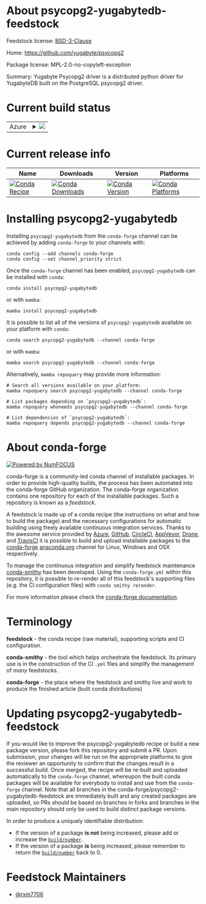 About psycopg2-yugabytedb-feedstock
===================================

Feedstock license: [BSD-3-Clause](https://github.com/conda-forge/psycopg2-yugabytedb-feedstock/blob/main/LICENSE.txt)

Home: https://github.com/yugabyte/psycopg2

Package license: MPL-2.0-no-copyleft-exception

Summary: Yugabyte Psycopg2 driver is a distributed python driver for YugabyteDB built on the PostgreSQL psycopg2 driver.

Current build status
====================


<table>
    
  <tr>
    <td>Azure</td>
    <td>
      <details>
        <summary>
          <a href="https://dev.azure.com/conda-forge/feedstock-builds/_build/latest?definitionId=21722&branchName=main">
            <img src="https://dev.azure.com/conda-forge/feedstock-builds/_apis/build/status/psycopg2-yugabytedb-feedstock?branchName=main">
          </a>
        </summary>
        <table>
          <thead><tr><th>Variant</th><th>Status</th></tr></thead>
          <tbody><tr>
              <td>linux_64_python3.10.____cpython</td>
              <td>
                <a href="https://dev.azure.com/conda-forge/feedstock-builds/_build/latest?definitionId=21722&branchName=main">
                  <img src="https://dev.azure.com/conda-forge/feedstock-builds/_apis/build/status/psycopg2-yugabytedb-feedstock?branchName=main&jobName=linux&configuration=linux%20linux_64_python3.10.____cpython" alt="variant">
                </a>
              </td>
            </tr><tr>
              <td>linux_64_python3.11.____cpython</td>
              <td>
                <a href="https://dev.azure.com/conda-forge/feedstock-builds/_build/latest?definitionId=21722&branchName=main">
                  <img src="https://dev.azure.com/conda-forge/feedstock-builds/_apis/build/status/psycopg2-yugabytedb-feedstock?branchName=main&jobName=linux&configuration=linux%20linux_64_python3.11.____cpython" alt="variant">
                </a>
              </td>
            </tr><tr>
              <td>linux_64_python3.12.____cpython</td>
              <td>
                <a href="https://dev.azure.com/conda-forge/feedstock-builds/_build/latest?definitionId=21722&branchName=main">
                  <img src="https://dev.azure.com/conda-forge/feedstock-builds/_apis/build/status/psycopg2-yugabytedb-feedstock?branchName=main&jobName=linux&configuration=linux%20linux_64_python3.12.____cpython" alt="variant">
                </a>
              </td>
            </tr><tr>
              <td>linux_64_python3.13.____cp313</td>
              <td>
                <a href="https://dev.azure.com/conda-forge/feedstock-builds/_build/latest?definitionId=21722&branchName=main">
                  <img src="https://dev.azure.com/conda-forge/feedstock-builds/_apis/build/status/psycopg2-yugabytedb-feedstock?branchName=main&jobName=linux&configuration=linux%20linux_64_python3.13.____cp313" alt="variant">
                </a>
              </td>
            </tr><tr>
              <td>linux_64_python3.9.____cpython</td>
              <td>
                <a href="https://dev.azure.com/conda-forge/feedstock-builds/_build/latest?definitionId=21722&branchName=main">
                  <img src="https://dev.azure.com/conda-forge/feedstock-builds/_apis/build/status/psycopg2-yugabytedb-feedstock?branchName=main&jobName=linux&configuration=linux%20linux_64_python3.9.____cpython" alt="variant">
                </a>
              </td>
            </tr><tr>
              <td>osx_64_python3.10.____cpython</td>
              <td>
                <a href="https://dev.azure.com/conda-forge/feedstock-builds/_build/latest?definitionId=21722&branchName=main">
                  <img src="https://dev.azure.com/conda-forge/feedstock-builds/_apis/build/status/psycopg2-yugabytedb-feedstock?branchName=main&jobName=osx&configuration=osx%20osx_64_python3.10.____cpython" alt="variant">
                </a>
              </td>
            </tr><tr>
              <td>osx_64_python3.11.____cpython</td>
              <td>
                <a href="https://dev.azure.com/conda-forge/feedstock-builds/_build/latest?definitionId=21722&branchName=main">
                  <img src="https://dev.azure.com/conda-forge/feedstock-builds/_apis/build/status/psycopg2-yugabytedb-feedstock?branchName=main&jobName=osx&configuration=osx%20osx_64_python3.11.____cpython" alt="variant">
                </a>
              </td>
            </tr><tr>
              <td>osx_64_python3.12.____cpython</td>
              <td>
                <a href="https://dev.azure.com/conda-forge/feedstock-builds/_build/latest?definitionId=21722&branchName=main">
                  <img src="https://dev.azure.com/conda-forge/feedstock-builds/_apis/build/status/psycopg2-yugabytedb-feedstock?branchName=main&jobName=osx&configuration=osx%20osx_64_python3.12.____cpython" alt="variant">
                </a>
              </td>
            </tr><tr>
              <td>osx_64_python3.13.____cp313</td>
              <td>
                <a href="https://dev.azure.com/conda-forge/feedstock-builds/_build/latest?definitionId=21722&branchName=main">
                  <img src="https://dev.azure.com/conda-forge/feedstock-builds/_apis/build/status/psycopg2-yugabytedb-feedstock?branchName=main&jobName=osx&configuration=osx%20osx_64_python3.13.____cp313" alt="variant">
                </a>
              </td>
            </tr><tr>
              <td>osx_64_python3.9.____cpython</td>
              <td>
                <a href="https://dev.azure.com/conda-forge/feedstock-builds/_build/latest?definitionId=21722&branchName=main">
                  <img src="https://dev.azure.com/conda-forge/feedstock-builds/_apis/build/status/psycopg2-yugabytedb-feedstock?branchName=main&jobName=osx&configuration=osx%20osx_64_python3.9.____cpython" alt="variant">
                </a>
              </td>
            </tr><tr>
              <td>win_64_python3.10.____cpython</td>
              <td>
                <a href="https://dev.azure.com/conda-forge/feedstock-builds/_build/latest?definitionId=21722&branchName=main">
                  <img src="https://dev.azure.com/conda-forge/feedstock-builds/_apis/build/status/psycopg2-yugabytedb-feedstock?branchName=main&jobName=win&configuration=win%20win_64_python3.10.____cpython" alt="variant">
                </a>
              </td>
            </tr><tr>
              <td>win_64_python3.11.____cpython</td>
              <td>
                <a href="https://dev.azure.com/conda-forge/feedstock-builds/_build/latest?definitionId=21722&branchName=main">
                  <img src="https://dev.azure.com/conda-forge/feedstock-builds/_apis/build/status/psycopg2-yugabytedb-feedstock?branchName=main&jobName=win&configuration=win%20win_64_python3.11.____cpython" alt="variant">
                </a>
              </td>
            </tr><tr>
              <td>win_64_python3.12.____cpython</td>
              <td>
                <a href="https://dev.azure.com/conda-forge/feedstock-builds/_build/latest?definitionId=21722&branchName=main">
                  <img src="https://dev.azure.com/conda-forge/feedstock-builds/_apis/build/status/psycopg2-yugabytedb-feedstock?branchName=main&jobName=win&configuration=win%20win_64_python3.12.____cpython" alt="variant">
                </a>
              </td>
            </tr><tr>
              <td>win_64_python3.13.____cp313</td>
              <td>
                <a href="https://dev.azure.com/conda-forge/feedstock-builds/_build/latest?definitionId=21722&branchName=main">
                  <img src="https://dev.azure.com/conda-forge/feedstock-builds/_apis/build/status/psycopg2-yugabytedb-feedstock?branchName=main&jobName=win&configuration=win%20win_64_python3.13.____cp313" alt="variant">
                </a>
              </td>
            </tr><tr>
              <td>win_64_python3.9.____cpython</td>
              <td>
                <a href="https://dev.azure.com/conda-forge/feedstock-builds/_build/latest?definitionId=21722&branchName=main">
                  <img src="https://dev.azure.com/conda-forge/feedstock-builds/_apis/build/status/psycopg2-yugabytedb-feedstock?branchName=main&jobName=win&configuration=win%20win_64_python3.9.____cpython" alt="variant">
                </a>
              </td>
            </tr>
          </tbody>
        </table>
      </details>
    </td>
  </tr>
</table>

Current release info
====================

| Name | Downloads | Version | Platforms |
| --- | --- | --- | --- |
| [![Conda Recipe](https://img.shields.io/badge/recipe-psycopg2--yugabytedb-green.svg)](https://anaconda.org/conda-forge/psycopg2-yugabytedb) | [![Conda Downloads](https://img.shields.io/conda/dn/conda-forge/psycopg2-yugabytedb.svg)](https://anaconda.org/conda-forge/psycopg2-yugabytedb) | [![Conda Version](https://img.shields.io/conda/vn/conda-forge/psycopg2-yugabytedb.svg)](https://anaconda.org/conda-forge/psycopg2-yugabytedb) | [![Conda Platforms](https://img.shields.io/conda/pn/conda-forge/psycopg2-yugabytedb.svg)](https://anaconda.org/conda-forge/psycopg2-yugabytedb) |

Installing psycopg2-yugabytedb
==============================

Installing `psycopg2-yugabytedb` from the `conda-forge` channel can be achieved by adding `conda-forge` to your channels with:

```
conda config --add channels conda-forge
conda config --set channel_priority strict
```

Once the `conda-forge` channel has been enabled, `psycopg2-yugabytedb` can be installed with `conda`:

```
conda install psycopg2-yugabytedb
```

or with `mamba`:

```
mamba install psycopg2-yugabytedb
```

It is possible to list all of the versions of `psycopg2-yugabytedb` available on your platform with `conda`:

```
conda search psycopg2-yugabytedb --channel conda-forge
```

or with `mamba`:

```
mamba search psycopg2-yugabytedb --channel conda-forge
```

Alternatively, `mamba repoquery` may provide more information:

```
# Search all versions available on your platform:
mamba repoquery search psycopg2-yugabytedb --channel conda-forge

# List packages depending on `psycopg2-yugabytedb`:
mamba repoquery whoneeds psycopg2-yugabytedb --channel conda-forge

# List dependencies of `psycopg2-yugabytedb`:
mamba repoquery depends psycopg2-yugabytedb --channel conda-forge
```


About conda-forge
=================

[![Powered by
NumFOCUS](https://img.shields.io/badge/powered%20by-NumFOCUS-orange.svg?style=flat&colorA=E1523D&colorB=007D8A)](https://numfocus.org)

conda-forge is a community-led conda channel of installable packages.
In order to provide high-quality builds, the process has been automated into the
conda-forge GitHub organization. The conda-forge organization contains one repository
for each of the installable packages. Such a repository is known as a *feedstock*.

A feedstock is made up of a conda recipe (the instructions on what and how to build
the package) and the necessary configurations for automatic building using freely
available continuous integration services. Thanks to the awesome service provided by
[Azure](https://azure.microsoft.com/en-us/services/devops/), [GitHub](https://github.com/),
[CircleCI](https://circleci.com/), [AppVeyor](https://www.appveyor.com/),
[Drone](https://cloud.drone.io/welcome), and [TravisCI](https://travis-ci.com/)
it is possible to build and upload installable packages to the
[conda-forge](https://anaconda.org/conda-forge) [anaconda.org](https://anaconda.org/)
channel for Linux, Windows and OSX respectively.

To manage the continuous integration and simplify feedstock maintenance
[conda-smithy](https://github.com/conda-forge/conda-smithy) has been developed.
Using the ``conda-forge.yml`` within this repository, it is possible to re-render all of
this feedstock's supporting files (e.g. the CI configuration files) with ``conda smithy rerender``.

For more information please check the [conda-forge documentation](https://conda-forge.org/docs/).

Terminology
===========

**feedstock** - the conda recipe (raw material), supporting scripts and CI configuration.

**conda-smithy** - the tool which helps orchestrate the feedstock.
                   Its primary use is in the construction of the CI ``.yml`` files
                   and simplify the management of *many* feedstocks.

**conda-forge** - the place where the feedstock and smithy live and work to
                  produce the finished article (built conda distributions)


Updating psycopg2-yugabytedb-feedstock
======================================

If you would like to improve the psycopg2-yugabytedb recipe or build a new
package version, please fork this repository and submit a PR. Upon submission,
your changes will be run on the appropriate platforms to give the reviewer an
opportunity to confirm that the changes result in a successful build. Once
merged, the recipe will be re-built and uploaded automatically to the
`conda-forge` channel, whereupon the built conda packages will be available for
everybody to install and use from the `conda-forge` channel.
Note that all branches in the conda-forge/psycopg2-yugabytedb-feedstock are
immediately built and any created packages are uploaded, so PRs should be based
on branches in forks and branches in the main repository should only be used to
build distinct package versions.

In order to produce a uniquely identifiable distribution:
 * If the version of a package **is not** being increased, please add or increase
   the [``build/number``](https://docs.conda.io/projects/conda-build/en/latest/resources/define-metadata.html#build-number-and-string).
 * If the version of a package **is** being increased, please remember to return
   the [``build/number``](https://docs.conda.io/projects/conda-build/en/latest/resources/define-metadata.html#build-number-and-string)
   back to 0.

Feedstock Maintainers
=====================

* [@rxm7706](https://github.com/rxm7706/)

